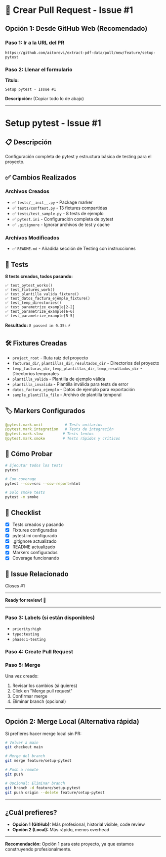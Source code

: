# 🚀 Crear Pull Request - Issue #1

## Opción 1: Desde GitHub Web (Recomendado)

### Paso 1: Ir a la URL del PR
```
https://github.com/aitorevi/extract-pdf-data/pull/new/feature/setup-pytest
```

### Paso 2: Llenar el formulario

**Título:**
```
Setup pytest - Issue #1
```

**Descripción:** (Copiar todo lo de abajo)

---

# Setup pytest - Issue #1

## 📋 Descripción

Configuración completa de pytest y estructura básica de testing para el proyecto.

## ✅ Cambios Realizados

### Archivos Creados
- ✅ `tests/__init__.py` - Package marker
- ✅ `tests/conftest.py` - 13 fixtures compartidas
- ✅ `tests/test_sample.py` - 8 tests de ejemplo
- ✅ `pytest.ini` - Configuración completa de pytest
- ✅ `.gitignore` - Ignorar archivos de test y cache

### Archivos Modificados
- ✅ `README.md` - Añadida sección de Testing con instrucciones

## 🧪 Tests

**8 tests creados, todos pasando:**
```
✅ test_pytest_works()
✅ test_fixtures_work()
✅ test_plantilla_valida_fixture()
✅ test_datos_factura_ejemplo_fixture()
✅ test_temp_directories()
✅ test_parametrize_example[2-2]
✅ test_parametrize_example[6-6]
✅ test_parametrize_example[5-5]
```

**Resultado:** `8 passed in 0.35s` ⚡

## 🛠️ Fixtures Creadas

- `project_root` - Ruta raíz del proyecto
- `facturas_dir`, `plantillas_dir`, `resultados_dir` - Directorios del proyecto
- `temp_facturas_dir`, `temp_plantillas_dir`, `temp_resultados_dir` - Directorios temporales
- `plantilla_valida` - Plantilla de ejemplo válida
- `plantilla_invalida` - Plantilla inválida para tests de error
- `datos_factura_ejemplo` - Datos de ejemplo para exportación
- `sample_plantilla_file` - Archivo de plantilla temporal

## 🏷️ Markers Configurados

```python
@pytest.mark.unit          # Tests unitarios
@pytest.mark.integration   # Tests de integración
@pytest.mark.slow         # Tests lentos
@pytest.mark.smoke        # Tests rápidos y críticos
```

## 🚀 Cómo Probar

```bash
# Ejecutar todos los tests
pytest

# Con coverage
pytest --cov=src --cov-report=html

# Solo smoke tests
pytest -m smoke
```

## 📝 Checklist

- [x] Tests creados y pasando
- [x] Fixtures configuradas
- [x] pytest.ini configurado
- [x] .gitignore actualizado
- [x] README actualizado
- [x] Markers configurados
- [x] Coverage funcionando

## 🎯 Issue Relacionado

Closes #1

---

**Ready for review! 🚀**

---

### Paso 3: Labels (si están disponibles)
- `priority:high`
- `type:testing`
- `phase:1-testing`

### Paso 4: Create Pull Request

### Paso 5: Merge
Una vez creado:
1. Revisar los cambios (si quieres)
2. Click en "Merge pull request"
3. Confirmar merge
4. Eliminar branch (opcional)

---

## Opción 2: Merge Local (Alternativa rápida)

Si prefieres hacer merge local sin PR:

```bash
# Volver a main
git checkout main

# Merge del branch
git merge feature/setup-pytest

# Push a remote
git push

# Opcional: Eliminar branch
git branch -d feature/setup-pytest
git push origin --delete feature/setup-pytest
```

---

## ¿Cuál prefieres?

- **Opción 1 (GitHub):** Más profesional, historial visible, code review
- **Opción 2 (Local):** Más rápido, menos overhead

---

**Recomendación:** Opción 1 para este proyecto, ya que estamos construyendo profesionalmente.
